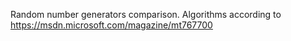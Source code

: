 Random number generators comparison.
Algorithms according to https://msdn.microsoft.com/magazine/mt767700

